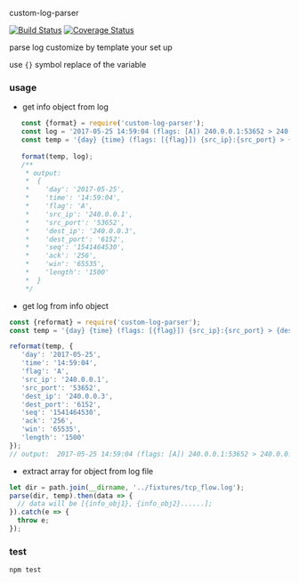 custom-log-parser

[![Build Status](https://travis-ci.org/hongxuanlee/custom-log-parser.svg?branch=master)](https://travis-ci.org/hongxuanlee/custom-log-parser)
[![Coverage Status](https://coveralls.io/repos/github/hongxuanlee/custom-log-parser/badge.svg?branch=master)](https://coveralls.io/github/hongxuanlee/custom-log-parser?branch=master)

parse log customize by template your set up

use `{}` symbol replace of the variable

### usage

- get info object from log

```javascript
   const {format} = require('custom-log-parser');
   const log = '2017-05-25 14:59:04 (flags: [A]) 240.0.0.1:53652 > 240.0.0.3:6152, seq: 1541464530, ack: 256, win: 65535, length: 1500 bytes';
   const temp = '{day} {time} (flags: [{flag}]) {src_ip}:{src_port} > {dest_ip}:{dest_port}, seq: {seq}, ack: {ack}, win: {win}, length: {length} bytes';
   
   format(temp, log);
   /**
    * output:
    *  {
    *    'day': '2017-05-25',
    *    'time': '14:59:04',
    *    'flag': 'A',
    *    'src_ip': '240.0.0.1',
    *    'src_port': '53652',
    *    'dest_ip': '240.0.0.3',
    *    'dest_port': '6152',
    *    'seq': '1541464530',
    *    'ack': '256',
    *    'win': '65535',
    *    'length': '1500'
    *  }
    */
```
- get log from info object

```javascript
const {reformat} = require('custom-log-parser');
const temp = '{day} {time} (flags: [{flag}]) {src_ip}:{src_port} > {dest_ip}:{dest_port}, seq: {seq}, ack: {ack}, win: {win}, length: {length} bytes';

reformat(temp, {
   'day': '2017-05-25',
   'time': '14:59:04',
   'flag': 'A',
   'src_ip': '240.0.0.1',
   'src_port': '53652',
   'dest_ip': '240.0.0.3',
   'dest_port': '6152',
   'seq': '1541464530',
   'ack': '256',
   'win': '65535',
   'length': '1500'
});
// output:  2017-05-25 14:59:04 (flags: [A]) 240.0.0.1:53652 > 240.0.0.3:6152, seq: 1541464530, ack: 256, win: 65535, length: 1500 bytes
```

- extract array for object from log file

```javascript
let dir = path.join(__dirname, '../fixtures/tcp_flow.log');
parse(dir, temp).then(data => {
  // data will be [{info_obj1}, {info_obj2}......];
}).catch(e => {
  throw e;
});

```

### test

```
npm test
```
